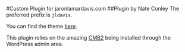 #Custom Plugin for jaronlamardavis.com
##Plugin by Nate Conley
The preferred prefix is ```jldavis```.

You can find the theme [here](https://github.com/nateconley/jaronlamardavis).

This plugin relies on the amazing [CMB2](https://github.com/WebDevStudios/CMB2) being installed through the WordPress admin area.